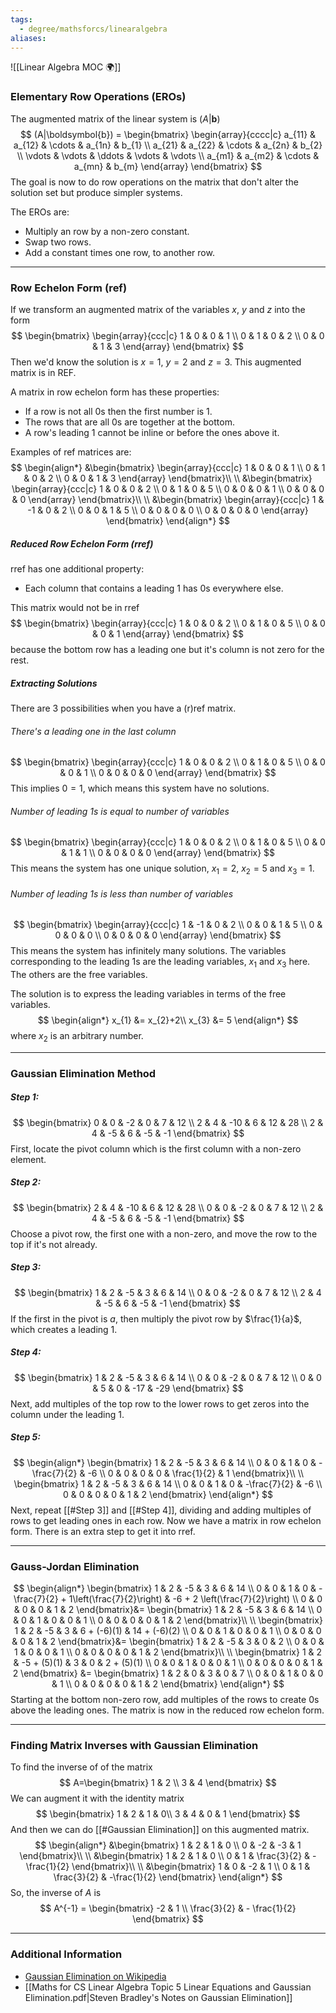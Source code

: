 ```yaml
---
tags:
  - degree/mathsforcs/linearalgebra
aliases:
---
```

![[Linear Algebra MOC 🌍]]

### Elementary Row Operations (EROs)

The augmented matrix of the linear system is $(A|\boldsymbol{b})$
$$
(A|\boldsymbol{b}) =
\begin{bmatrix}
\begin{array}{cccc|c}
a_{11} & a_{12} & \cdots & a_{1n} & b_{1} \\ 
a_{21} & a_{22} & \cdots & a_{2n} & b_{2} \\ 
\vdots & \vdots & \ddots & \vdots & \vdots \\ 
a_{m1} & a_{m2} & \cdots & a_{mn} & b_{m}
\end{array}
\end{bmatrix}
$$
The goal is now to do row operations on the matrix that don't alter the solution set but produce simpler systems.

The EROs are:
- Multiply an row by a non-zero constant.
- Swap two rows.
- Add a constant times one row, to another row.

---
### Row Echelon Form (ref)

If we transform an augmented matrix of the variables $x$, $y$ and $z$ into the form
$$
\begin{bmatrix}
\begin{array}{ccc|c}
1 & 0 & 0 & 1 \\ 
0 & 1 & 0 & 2 \\ 
0 & 0 & 1 & 3
\end{array}
\end{bmatrix}
$$
Then we'd know the solution is $x=1$, $y=2$ and $z=3$.
This augmented matrix is in REF.

A matrix in row echelon form has these properties:
- If a row is not all 0s then the first number is 1.
- The rows that are all 0s are together at the bottom.
- A row's leading 1 cannot be inline or before the ones above it.

Examples of ref matrices are:
$$
\begin{align*}
&\begin{bmatrix}
\begin{array}{ccc|c}
1 & 0 & 0 & 1 \\ 
0 & 1 & 0 & 2 \\ 
0 & 0 & 1 & 3
\end{array}
\end{bmatrix}\\
\\
&\begin{bmatrix}
\begin{array}{ccc|c}
1 & 0 & 0 & 2 \\ 
0 & 1 & 0 & 5 \\ 
0 & 0 & 0 & 1 \\
0 & 0 & 0 & 0
\end{array}
\end{bmatrix}\\
\\
&\begin{bmatrix}
\begin{array}{ccc|c}
1 & -1 & 0 & 2 \\ 
0 & 0 & 1 & 5 \\ 
0 & 0 & 0 & 0 \\
0 & 0 & 0 & 0
\end{array}
\end{bmatrix}
\end{align*}
$$

##### Reduced Row Echelon Form (rref)

rref has one additional property:
- Each column that contains a leading 1 has 0s everywhere else.

This matrix would not be in rref
$$
\begin{bmatrix}
\begin{array}{ccc|c}
1 & 0 & 0 & 2 \\ 
0 & 1 & 0 & 5 \\ 
0 & 0 & 0 & 1
\end{array}
\end{bmatrix}
$$
because the bottom row has a leading one but it's column is not zero for the rest.

##### Extracting Solutions

There are 3 possibilities when you have a (r)ref matrix.

###### There's a leading one in the last column
$$
\begin{bmatrix}
\begin{array}{ccc|c}
1 & 0 & 0 & 2 \\ 
0 & 1 & 0 & 5 \\ 
0 & 0 & 0 & 1 \\ 
0 & 0 & 0 & 0
\end{array}
\end{bmatrix}
$$
This implies $0=1$, which means this system have no solutions.

###### Number of leading 1s is equal to number of variables
$$
\begin{bmatrix}
\begin{array}{ccc|c}
1 & 0 & 0 & 2 \\ 
0 & 1 & 0 & 5 \\ 
0 & 0 & 1 & 1 \\ 
0 & 0 & 0 & 0
\end{array}
\end{bmatrix}
$$
This means the system has one unique solution, $x_{1}=2$, $x_{2}=5$ and $x_{3}=1$.

###### Number of leading 1s is less than number of variables
$$
\begin{bmatrix}
\begin{array}{ccc|c}
1 & -1 & 0 & 2 \\ 
0 & 0 & 1 & 5 \\ 
0 & 0 & 0 & 0 \\ 
0 & 0 & 0 & 0
\end{array}
\end{bmatrix}
$$
This means the system has infinitely many solutions. The variables corresponding to the leading 1s are the leading variables, $x_{1}$ and $x_{3}$ here.
The others are the free variables.

The solution is to express the leading variables in terms of the free variables.
$$
\begin{align*}
x_{1} &= x_{2}+2\\
x_{3} &= 5
\end{align*}
$$
where $x_{2}$ is an arbitrary number.

---
### Gaussian Elimination Method

##### Step 1:
$$
\begin{bmatrix}
0 & 0 & -2 & 0 & 7 & 12 \\ 
2 & 4 & -10 & 6 & 12 & 28 \\ 
2 & 4 & -5 & 6 & -5 & -1
\end{bmatrix}
$$
First, locate the pivot column which is the first column with a non-zero element.

##### Step 2:
$$
\begin{bmatrix}
2 & 4 & -10 & 6 & 12 & 28 \\ 
0 & 0 & -2 & 0 & 7 & 12 \\ 
2 & 4 & -5 & 6 & -5 & -1
\end{bmatrix}
$$
Choose a pivot row, the first one with a non-zero, and move the row to the top if it's not already.

##### Step 3:
$$
\begin{bmatrix}
1 & 2 & -5 & 3 & 6 & 14 \\ 
0 & 0 & -2 & 0 & 7 & 12 \\ 
2 & 4 & -5 & 6 & -5 & -1
\end{bmatrix}
$$
If the first in the pivot is $a$, then multiply the pivot row by $\frac{1}{a}$, which creates a leading 1.

##### Step 4:
$$
\begin{bmatrix}
1 & 2 & -5 & 3 & 6 & 14 \\ 
0 & 0 & -2 & 0 & 7 & 12 \\ 
0 & 0 & 5 & 0 & -17 & -29
\end{bmatrix}
$$
Next, add multiples of the top row to the lower rows to get zeros into the column under the leading 1.

##### Step 5:
$$
\begin{align*}
\begin{bmatrix}
1 & 2 & -5 & 3 & 6 & 14 \\ 
0 & 0 & 1 & 0 & -\frac{7}{2} & -6 \\ 
0 & 0 & 0 & 0 & \frac{1}{2} & 1
\end{bmatrix}\\
\\
\begin{bmatrix}
1 & 2 & -5 & 3 & 6 & 14 \\ 
0 & 0 & 1 & 0 & -\frac{7}{2} & -6 \\ 
0 & 0 & 0 & 0 & 1 & 2
\end{bmatrix}
\end{align*}
$$
Next, repeat [[#Step 3]] and [[#Step 4]], dividing and adding multiples of rows to get leading ones in each row. Now we have a matrix in row echelon form. There is an extra step to get it into rref.

---
### Gauss-Jordan Elimination
$$
\begin{align*}
\begin{bmatrix}
1 & 2 & -5 & 3 & 6 & 14 \\ 
0 & 0 & 1 & 0 & -\frac{7}{2} + 1\left(\frac{7}{2}\right) & -6 + 2 \left(\frac{7}{2}\right) \\ 
0 & 0 & 0 & 0 & 1 & 2
\end{bmatrix}&=
\begin{bmatrix}
1 & 2 & -5 & 3 & 6 & 14 \\ 
0 & 0 & 1 & 0 & 0 & 1 \\ 
0 & 0 & 0 & 0 & 1 & 2
\end{bmatrix}\\
\\
\begin{bmatrix}
1 & 2 & -5 & 3 & 6 + (-6)(1) & 14 + (-6)(2) \\ 
0 & 0 & 1 & 0 & 0 & 1 \\ 
0 & 0 & 0 & 0 & 1 & 2
\end{bmatrix}&=
\begin{bmatrix}
1 & 2 & -5 & 3 & 0 & 2 \\ 
0 & 0 & 1 & 0 & 0 & 1 \\ 
0 & 0 & 0 & 0 & 1 & 2
\end{bmatrix}\\
\\
\begin{bmatrix}
1 & 2 & -5 + (5)(1) & 3 & 0 & 2 + (5)(1) \\ 
0 & 0 & 1 & 0 & 0 & 1 \\ 
0 & 0 & 0 & 0 & 1 & 2
\end{bmatrix} &= 
\begin{bmatrix}
1 & 2 & 0 & 3 & 0 & 7 \\ 
0 & 0 & 1 & 0 & 0 & 1 \\ 
0 & 0 & 0 & 0 & 1 & 2
\end{bmatrix}
\end{align*}
$$
Starting at the bottom non-zero row, add multiples of the rows to create 0s above the leading ones. The matrix is now in the reduced row echelon form.

---
### Finding Matrix Inverses with Gaussian Elimination

To find the inverse of of the matrix
$$
A=\begin{bmatrix}
1 & 2 \\ 3 & 4
\end{bmatrix}
$$
We can augment it with the identity matrix
$$
\begin{bmatrix}
1 & 2 & 1 & 0\\
3 & 4 & 0 & 1
\end{bmatrix}
$$
And then we can do [[#Gaussian Elimination]] on this augmented matrix.
$$
\begin{align*}
&\begin{bmatrix}
1 & 2 & 1 & 0 \\ 
0 & -2 & -3 & 1
\end{bmatrix}\\
\\
&\begin{bmatrix}
1 & 2 & 1 & 0 \\ 
0 & 1 & \frac{3}{2} & -\frac{1}{2}
\end{bmatrix}\\
\\
&\begin{bmatrix}
1 & 0 & -2 & 1 \\ 
0 & 1 & \frac{3}{2} & -\frac{1}{2}
\end{bmatrix}
\end{align*}
$$
So, the inverse of $A$ is
$$
A^{-1} = \begin{bmatrix}
-2 & 1 \\ \frac{3}{2} & - \frac{1}{2}
\end{bmatrix}
$$

---
### Additional Information

- [Gaussian Elimination on Wikipedia](https://en.wikipedia.org/wiki/Gaussian_elimination#:~:text=In%20mathematics%2C%20Gaussian%20elimination%2C%20also,the%20corresponding%20matrix%20of%20coefficients.)
- [[Maths for CS Linear Algebra Topic 5 Linear Equations and Gaussian Elimination.pdf|Steven Bradley's Notes on Gaussian Elimination]]

